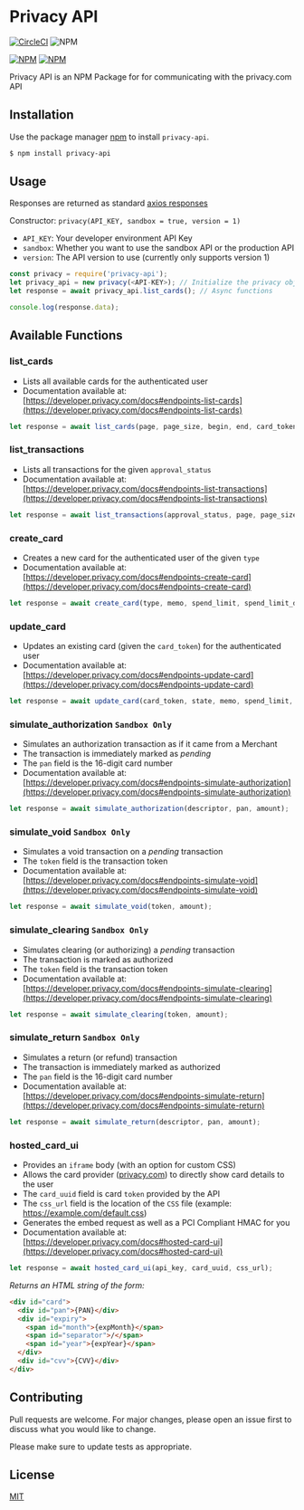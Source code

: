 # Privacy API 
[![CircleCI](https://circleci.com/gh/ShivanshVij/privacy-api.svg?style=svg)](https://circleci.com/gh/ShivanshVij/privacy-api) ![NPM](https://img.shields.io/npm/l/privacy-api)

[![NPM](https://nodei.co/npm/privacy-api.png?downloads=true&downloadRank=true&stars=true)](https://nodei.co/npm/privacy-api/)
[![NPM](https://nodei.co/npm-dl/privacy-api.png?height=3)](https://nodei.co/npm/privacy-api/)

Privacy API is an NPM Package for for communicating with the privacy.com API

## Installation

Use the package manager [npm](https://www.npmjs.com/get-npm) to install `privacy-api`.

```bash
$ npm install privacy-api
```

## Usage

Responses are returned as standard [axios responses](https://github.com/axios/axios#response-schema)

Constructor: `privacy(API_KEY, sandbox = true, version = 1)`
- `API_KEY`: Your developer environment API Key
- `sandbox`: Whether you want to use the sandbox API or the production API
- `version`: The API version to use (currently only supports version 1)

```javascript
const privacy = require('privacy-api');
let privacy_api = new privacy(<API-KEY>); // Initialize the privacy object with your API key
let response = await privacy_api.list_cards(); // Async functions

console.log(response.data);
```

## Available Functions

### list_cards
- Lists all available cards for the authenticated user
- Documentation available at: [https://developer.privacy.com/docs#endpoints-list-cards](https://developer.privacy.com/docs#endpoints-list-cards)

```javascript
let response = await list_cards(page, page_size, begin, end, card_token);
```

### list_transactions
- Lists all transactions for the given `approval_status`
- Documentation available at: [https://developer.privacy.com/docs#endpoints-list-transactions](https://developer.privacy.com/docs#endpoints-list-transactions)

```javascript
let response = await list_transactions(approval_status, page, page_size, begin, end, card_token, transaction_token);
```

### create_card
- Creates a new card for the authenticated user of the given `type`
- Documentation available at: [https://developer.privacy.com/docs#endpoints-create-card](https://developer.privacy.com/docs#endpoints-create-card)

```javascript
let response = await create_card(type, memo, spend_limit, spend_limit_duration);
```

### update_card
- Updates an existing card (given the `card_token`) for the authenticated user
- Documentation available at: [https://developer.privacy.com/docs#endpoints-update-card](https://developer.privacy.com/docs#endpoints-update-card)

```javascript
let response = await update_card(card_token, state, memo, spend_limit, spend_limit_duration);
```

### simulate_authorization `Sandbox Only`
- Simulates an authorization transaction as if it came from a Merchant
- The transaction is immediately marked as _pending_
- The `pan` field is the 16-digit card number
- Documentation available at: [https://developer.privacy.com/docs#endpoints-simulate-authorization](https://developer.privacy.com/docs#endpoints-simulate-authorization)

```javascript
let response = await simulate_authorization(descriptor, pan, amount);
```

### simulate_void `Sandbox Only`
- Simulates a void transaction on a _pending_ transaction
- The `token` field is the transaction token
- Documentation available at: [https://developer.privacy.com/docs#endpoints-simulate-void](https://developer.privacy.com/docs#endpoints-simulate-void)

```javascript
let response = await simulate_void(token, amount);
```

### simulate_clearing `Sandbox Only`
- Simulates clearing (or authorizing) a _pending_ transaction
- The transaction is marked as authorized
- The `token` field is the transaction token
- Documentation available at: [https://developer.privacy.com/docs#endpoints-simulate-clearing](https://developer.privacy.com/docs#endpoints-simulate-clearing)

```javascript
let response = await simulate_clearing(token, amount);
```

### simulate_return `Sandbox Only`
- Simulates a return (or refund) transaction
- The transaction is immediately marked as authorized
- The `pan` field is the 16-digit card number
- Documentation available at: [https://developer.privacy.com/docs#endpoints-simulate-return](https://developer.privacy.com/docs#endpoints-simulate-return)

```javascript
let response = await simulate_return(descriptor, pan, amount);
```

### hosted_card_ui
- Provides an `iframe` body (with an option for custom CSS)
- Allows the card provider ([privacy.com](https://privacy.com)) to directly show card details to the user
- The `card_uuid` field is card `token` provided by the API
- The `css_url` field is the location of the `CSS` file (example: https://example.com/default.css)
- Generates the embed request as well as a PCI Compliant HMAC for you
- Documentation available at: [https://developer.privacy.com/docs#hosted-card-ui](https://developer.privacy.com/docs#hosted-card-ui)

```javascript
let response = await hosted_card_ui(api_key, card_uuid, css_url);
```

*Returns an HTML string of the form:*

```HTML
<div id="card">
  <div id="pan">{PAN}</div>
  <div id="expiry">
    <span id="month">{expMonth}</span>
    <span id="separator">/</span>
    <span id="year">{expYear}</span>
  </div>
  <div id="cvv">{CVV}</div>
</div>
```

## Contributing
Pull requests are welcome. For major changes, please open an issue first to discuss what you would like to change.

Please make sure to update tests as appropriate.

## License
[MIT](https://choosealicense.com/licenses/mit/)